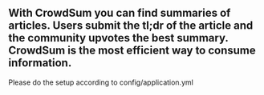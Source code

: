 ## With CrowdSum you can find summaries of articles. Users submit the tl;dr of the article and the community upvotes the best summary. CrowdSum is the most efficient way to consume information. 

Please do the setup according to config/application.yml
